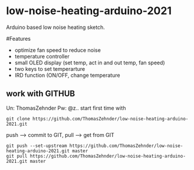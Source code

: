 # low-noise-heating-arduino-2021
Arduino based low noise heating sketch. 

#Features
* optimize fan speed to reduce noise
* temperature controller
* small OLED display (set temp, act in and out temp, fan speed)
* two keys to set temperarture
* IRD function (ON/OFF, change temperature



## work with GITHUB
Un: ThomasZehnder
Pw: @z..
start first time with 

    git clone https://github.com/ThomasZehnder/low-noise-heating-arduino-2021.git

push --> commit to GIT, pull --> get from GIT

    git push --set-upstream https://github.com/ThomasZehnder/low-noise-heating-arduino-2021.git master
    git pull https://github.com/ThomasZehnder/low-noise-heating-arduino-2021.git master
